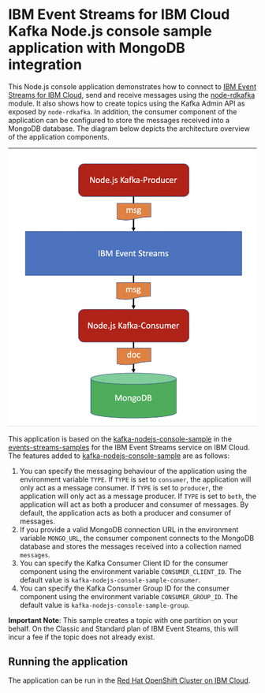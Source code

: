 # IBM Event Streams for IBM Cloud Kafka Node.js console sample application with MongoDB integration
This Node.js console application demonstrates how to connect to [IBM Event Streams for IBM Cloud](https://cloud.ibm.com/docs/services/EventStreams?topic=eventstreams-getting_started), send and receive messages using the [node-rdkafka](https://github.com/Blizzard/node-rdkafka) module. It also shows how to create topics using the Kafka Admin API as exposed by `node-rdkafka`. In addition, the consumer component of the application can be configured to store the messages received into a MongoDB database. The diagram below depicts the architecture overview of the application components.

![alt text](docs/Architecture-Overview.png "Architecture Overview")

This application is based on the [kafka-nodejs-console-sample](https://github.com/ibm-messaging/event-streams-samples/tree/master/kafka-nodejs-console-sample) in the [events-streams-samples](https://github.com/ibm-messaging/event-streams-samples) for the IBM Event Streams service on IBM Cloud. The features added to [kafka-nodejs-console-sample](https://github.com/ibm-messaging/event-streams-samples/tree/master/kafka-nodejs-console-sample) are as follows:

1. You can specify the messaging behaviour of the application using the environment variable `TYPE`. If `TYPE` is set to `consumer`, the application will only act as a message consumer. If `TYPE` is set to `producer`, the application will only act as a message producer. If `TYPE` is set to `both`, the application will act as both a producer and consumer of messages. By default, the application acts as both a producer and consumer of messages.
2. If you provide a valid MongoDB connection URL in the environment variable `MONGO_URL`, the consumer component connects to the MongoDB database and stores the messages received into a collection named `messages`.
3. You can specify the Kafka Consumer Client ID for the consumer component using the environment variable `CONSUMER_CLIENT_ID`. The default value is `kafka-nodejs-console-sample-consumer`.
4. You can specify the Kafka Consumer Group ID for the consumer component using the environment variable `CONSUMER_GROUP_ID`. The default value is `kafka-nodejs-console-sample-group`.

__Important Note__: This sample creates a topic with one partition on your behalf. On the Classic and Standard plan of IBM Event Steams, this will incur a fee if the topic does not already exist.

## Running the application

The application can be run in the [Red Hat OpenShift Cluster on IBM Cloud](./docs/Kubernetes_Service.md).
